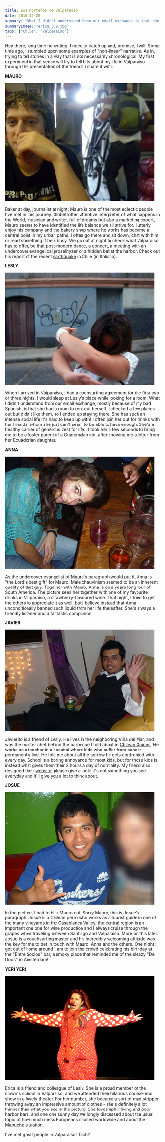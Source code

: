 ```yaml
---
title: Los Porteños de Valparaiso
date: 2010-12-20
summary: "What I didn't understand from our email exchange is that she had a room to rent out herself."
summaryImage: "erica_339.jpg"
tags: ["Chile", "Valparaiso"]
---
```


Hey there, long time no writing. I need to catch up and, promise, I will!
Some time ago, I stumbled upon some examples of "non-linear" narrative. As in, trying to tell stories in a way that is not necessarily chronological. My first experiment in that sense will try to tell bits about my life in Valparaiso through the presentation of the friends I share it with.

**MAURO**

![](mauro_384.jpg)

Baker at day, journalist at night: Mauro is one of the most eclectic people I've met in this journey. Globetrotter, attentive interpreter of what happens in the World, musician and writer, full of dreams but also a marketing expert, Mauro seems to have identified the life balance we all strive for. I utterly enjoy his company and the bakery shop where he works has become a central point in my urban paths. I often go there and sit down, chat with him or read something if he's busy. We go out at night to check what Valparaiso has to offer, be that post-modern dance, a concert, a meeting with an undercover evangelical proselityzer or a hidden bat at the harbor. Check out his report of the recent [earthquake](http://www.radiopereira.it/2011/01/trema-chile.html) in Chile (in Italiano).

**LESLY**

![](lesly.jpg)

When I arrived in Valparaiso, I had a cochsurfing agreement for the first two or three nights. I would sleep at Lesly's place while looking for a room. What I didn't understand from our email exchange, mostly because of my bad Spanish, is that she had a room to rent out herself. I checked a few places out but didn't like them, so I ended up staying there. She has such an intense social life it's hard to keep up with! I often join her out for drinks with her friends, whom she just can't seem to be able to have enough. She's a healthy carrier of generous zest for life. It took her a few seconds to bring me to be a foster parent of a Guatemalan kid, after showing me a letter from her Ecuadorian daughter. 

**ANNA**

![](anna.jpg)

As the undercover evangelist of Mauro's paragraph would put it, Anna is "the Lord's best gift" for Mauro. Male chauvinism seemed to be an inherent quality of that guy. Together with Mauro, Anna is on a years long tour of South America. The picture sees her together with one of my favourite drinks in Valparaiso, a strawberry-flavoured wine. That night, I tried to get the others to appreciate it as well, but I believe instead that Anna unconditionally banned such liquid from her life thereafter. She's always a friendly listener and a fantastic companion. 

**JAVIER**

![](javier_330.jpg)

Javierito is a friend of Lesly. He lives in the neighboring Viña del Mar, and was the master chef behind the barbecue I told about in [Chilean Onions](http://ticofab.io/travel/2010-12-17-chilean_onions/). He works as a teacher in a hospital where kids who suffer from cancer permanently live. He told me about all the sorrow he gets confronted with every day. School is a boring annoyance for most kids, but for those kids is instead what gives them their 2 hours a day of normality. My friend also designed their [website](http://www.canecchile.com), please give a look: it's not something you see everyday and it'll give you a lot to think about.

**JOSUÉ**

![](josue.jpg)

In the picture, I had to blur Mauro out. Sorry Mauro, this is Josué's paragraph. Josué is a Chilean perro who works as a tourist guide in one of the many vineyards in the Casablanca Valley, the central region is an important one one for wine production and I always cruise through the grapes when traveling between Santiago and Valparaiso. More on this later. Josue is a couchsurfing master and his incredibly welcoming attitude was the key for me to get in touch with Mauro, Anna and the others. One night I got out of home around 1 am to join the crowd celebrating his birthday at the "Entre Socios" bar, a smoky place that reminded me of the sleazy "De Doos" in Amsterdam!

**YERI YERI**

![](erica_339.jpg)

Erica is a friend and colleague of Lesly. She is a proud member of the clown's school in Valparaiso, and we attended their hilarious course-end show in a lovely theater. For her number, she became a sort of mad stripper throwing away an impressive amount of clothes - she's definitely a lot thinner than what you see in the picture! She loves uphill living and poor harbor bars, and one one sunny day we longly discussed about the usual topic of how much mess Europeans caused worldwide and about the [Mapuche situation](http://en.wikipedia.org/wiki/Mapuche_conflict).

I've met great people in Valparaiso! Toch?
